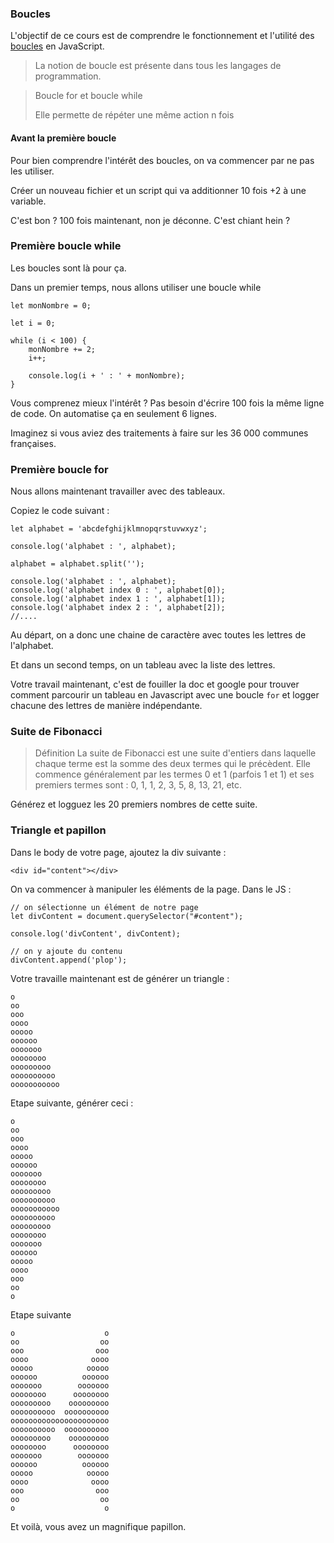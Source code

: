### Boucles

L'objectif de ce cours est de comprendre le fonctionnement et l'utilité des [boucles](https://fr.wikipedia.org/wiki/Boucle_for) en JavaScript.

> La notion de boucle est présente dans tous les langages de programmation.

> Boucle for et boucle while
> 
> Elle permette de répéter une même action n fois


#### Avant la première boucle

Pour bien comprendre l'intérêt des boucles, on va commencer par ne pas les utiliser.

Créer un nouveau fichier et un script qui va additionner 10 fois +2 à une variable.

C'est bon ? 100 fois maintenant, non je déconne. C'est chiant hein ?


### Première boucle while

Les boucles sont là pour ça.

Dans un premier temps, nous allons utiliser une boucle while

```
let monNombre = 0;

let i = 0;

while (i < 100) {
    monNombre += 2;
    i++;
    
    console.log(i + ' : ' + monNombre);
}
```

Vous comprenez mieux l'intérêt ? Pas besoin d'écrire 100 fois la même ligne de code.
On automatise ça en seulement 6 lignes.

Imaginez si vous aviez des traitements à faire sur les 36 000 communes françaises.


### Première boucle for

Nous allons maintenant travailler avec des tableaux.

Copiez le code suivant :

```
let alphabet = 'abcdefghijklmnopqrstuvwxyz';

console.log('alphabet : ', alphabet);

alphabet = alphabet.split('');

console.log('alphabet : ', alphabet);
console.log('alphabet index 0 : ', alphabet[0]);
console.log('alphabet index 1 : ', alphabet[1]);
console.log('alphabet index 2 : ', alphabet[2]);
//....
```

Au départ, on a donc une chaine de caractère avec toutes les lettres de l'alphabet.

Et dans un second temps, on un tableau avec la liste des lettres.

Votre travail maintenant, c'est de fouiller la doc et google pour trouver comment parcourir un tableau en Javascript avec une boucle `for` et logger chacune des lettres de manière indépendante.


### Suite de Fibonacci

> Définition
> La suite de Fibonacci est une suite d'entiers dans laquelle chaque terme est la somme des deux termes qui le précèdent. Elle commence généralement par les termes 0 et 1 (parfois 1 et 1) et ses premiers termes sont : 0, 1, 1, 2, 3, 5, 8, 13, 21, etc.

Générez et logguez les 20 premiers nombres de cette suite.


### Triangle et papillon

Dans le body de votre page, ajoutez la div suivante :

```
<div id="content"></div>
```

On va commencer à manipuler les éléments de la page. Dans le JS :

```
// on sélectionne un élément de notre page
let divContent = document.querySelector("#content");

console.log('divContent', divContent);

// on y ajoute du contenu
divContent.append('plop');

```

Votre travaille maintenant est de générer un triangle :

```
o
oo
ooo
oooo
ooooo
oooooo
ooooooo
oooooooo
ooooooooo
oooooooooo
ooooooooooo
```

Etape suivante, générer ceci : 

```
o
oo
ooo
oooo
ooooo
oooooo
ooooooo
oooooooo
ooooooooo
oooooooooo
ooooooooooo
oooooooooo
ooooooooo
oooooooo
ooooooo
oooooo
ooooo
oooo
ooo
oo
o
```

Etape suivante 

```
o                    o
oo                  oo
ooo                ooo
oooo              oooo
ooooo            ooooo
oooooo          oooooo
ooooooo        ooooooo
oooooooo      oooooooo
ooooooooo    ooooooooo
oooooooooo  oooooooooo
oooooooooooooooooooooo
oooooooooo  oooooooooo
ooooooooo    ooooooooo
oooooooo      oooooooo
ooooooo        ooooooo
oooooo          oooooo
ooooo            ooooo
oooo              oooo
ooo                ooo
oo                  oo
o                    o
```

Et voilà, vous avez un magnifique papillon.
